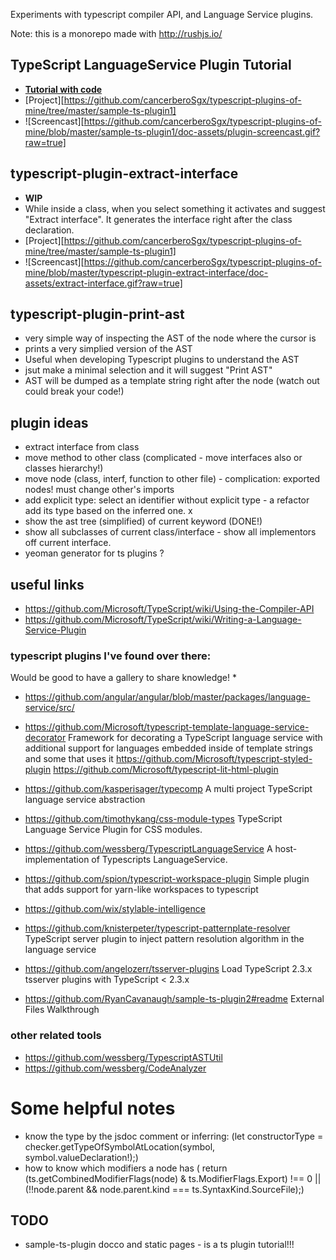 Experiments with typescript compiler API, and Language Service plugins.

Note: this is a monorepo made with http://rushjs.io/


## TypeScript LanguageService Plugin Tutorial

 * **[Tutorial with code](https://cancerberosgx.github.io/typescript-plugins-of-mine/sample-ts-plugin1/src/)**
 * [Project][https://github.com/cancerberoSgx/typescript-plugins-of-mine/tree/master/sample-ts-plugin1]
 * ![Screencast][https://github.com/cancerberoSgx/typescript-plugins-of-mine/blob/master/sample-ts-plugin1/doc-assets/plugin-screencast.gif?raw=true]

## typescript-plugin-extract-interface

 * **WIP**
 * While inside a class, when you select something it activates and suggest "Extract interface". It generates the interface right after the class declaration. 
 * [Project][https://github.com/cancerberoSgx/typescript-plugins-of-mine/tree/master/sample-ts-plugin1]
 * ![Screencast][https://github.com/cancerberoSgx/typescript-plugins-of-mine/blob/master/typescript-plugin-extract-interface/doc-assets/extract-interface.gif?raw=true]

## typescript-plugin-print-ast

 * very simple way of inspecting the AST of the node where the cursor is
 * prints a very simplied version of the AST
 * Useful when developing Typescript plugins to understand the AST
 * jsut make a minimal selection and it will suggest "Print AST"
 * AST will be dumped as a template string right after the node (watch out could break your code!)
## plugin ideas

 * extract interface from class
 * move method to other class (complicated - move interfaces also or classes hierarchy!)
 * move node (class, interf, function to other file) - complication: exported nodes! must change other's imports
 * add explicit type: select an identifier without explicit type - a refactor add its type based on the inferred one. x
 * show the ast tree (simplified) of current keyword (DONE!)
 * show all subclasses of current class/interface - show all implementors off current interface. 
 * yeoman generator for ts plugins ? 

## useful links

 * https://github.com/Microsoft/TypeScript/wiki/Using-the-Compiler-API
 * https://github.com/Microsoft/TypeScript/wiki/Writing-a-Language-Service-Plugin


### typescript plugins I've found over there:

Would be good to have a gallery to share knowledge!
 * 
 * https://github.com/angular/angular/blob/master/packages/language-service/src/
 * https://github.com/Microsoft/typescript-template-language-service-decorator Framework for decorating a TypeScript language service with additional support for languages embedded inside of template strings  and some that uses it https://github.com/Microsoft/typescript-styled-plugin  https://github.com/Microsoft/typescript-lit-html-plugin
 * https://github.com/kasperisager/typecomp  A multi project TypeScript language service abstraction
 * https://github.com/timothykang/css-module-types TypeScript Language Service Plugin for CSS modules.
 * https://github.com/wessberg/TypescriptLanguageService  A host-implementation of Typescripts LanguageService.
 * https://github.com/spion/typescript-workspace-plugin Simple plugin that adds support for yarn-like workspaces to typescript
 * https://github.com/wix/stylable-intelligence

 * https://github.com/knisterpeter/typescript-patternplate-resolver  TypeScript server plugin to inject pattern resolution algorithm in the language service
 * https://github.com/angelozerr/tsserver-plugins Load TypeScript 2.3.x tsserver plugins with TypeScript < 2.3.x
 * https://github.com/RyanCavanaugh/sample-ts-plugin2#readme External Files Walkthrough


### other related tools 

 * https://github.com/wessberg/TypescriptASTUtil
 * https://github.com/wessberg/CodeAnalyzer

 
# Some helpful notes

 * know the type by the jsdoc comment or inferring: (let constructorType = checker.getTypeOfSymbolAtLocation(symbol, symbol.valueDeclaration!);)
 * how to know which modifiers a node has ( return (ts.getCombinedModifierFlags(node) & ts.ModifierFlags.Export) !== 0 || (!!node.parent && node.parent.kind === ts.SyntaxKind.SourceFile);)

## TODO

 * sample-ts-plugin docco and static pages - is a ts plugin tutorial!!!